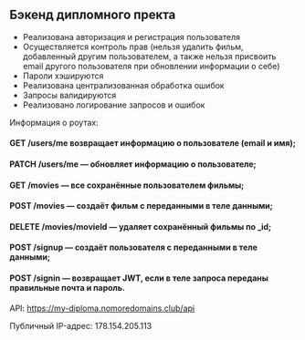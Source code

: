 ## Бэкенд дипломного пректа

- Реализована авторизация и регистрация пользователя
- Осуществляется контроль прав (нельзя удалить фильм, добавленный другим пользователем, а также нельзя присвоить email другого пользователя при обновлении информации о себе)
- Пароли хэшируются
- Реализована централизованная обработка ошибок
- Запросы валидируются
- Реализовано логирование запросов и ошибок

Информация о роутах:

#### GET /users/me возвращает информацию о пользователе (email и имя);
#### PATCH /users/me — обновляет информацию о пользователе;
#### GET /movies — все сохранённые пользователем фильмы;
#### POST /movies — создаёт фильм с переданными в теле данными;
#### DELETE /movies/movieId — удаляет сохранённый фильмы по _id;
#### POST /signup — создаёт пользователя с переданными в теле данными;
#### POST /signin — возвращает JWT, если в теле запроса переданы правильные почта и пароль.


  
API: https://my-diploma.nomoredomains.club/api

Публичный IP-адрес: 178.154.205.113
